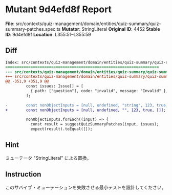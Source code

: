 # Mutant 9d4efd8f Report

**File**: src/contexts/quiz-management/domain/entities/quiz-summary/quiz-summary-patches.spec.ts
**Mutator**: StringLiteral
**Original ID**: 4452
**Stable ID**: 9d4efd8f
**Location**: L355:51–L355:59

## Diff

```diff
Index: src/contexts/quiz-management/domain/entities/quiz-summary/quiz-summary-patches.spec.ts
===================================================================
--- src/contexts/quiz-management/domain/entities/quiz-summary/quiz-summary-patches.spec.ts	original
+++ src/contexts/quiz-management/domain/entities/quiz-summary/quiz-summary-patches.spec.ts	mutated #4452
@@ -351,9 +351,9 @@
         const issues: Issue[] = [
           { path: ["question"], code: "invalid", message: "Invalid" },
         ];
 
-        const nonObjectInputs = [null, undefined, "string", 123, true, []];
+        const nonObjectInputs = [null, undefined, "", 123, true, []];
 
         nonObjectInputs.forEach((input) => {
           const result = suggestQuizSummaryPatches(input, issues);
           expect(result).toEqual([]);
```

## Hint

ミューテータ "StringLiteral" による置換。

## Instruction

このサバイブ・ミューテーションを失敗させる最小テストを設計してください。
